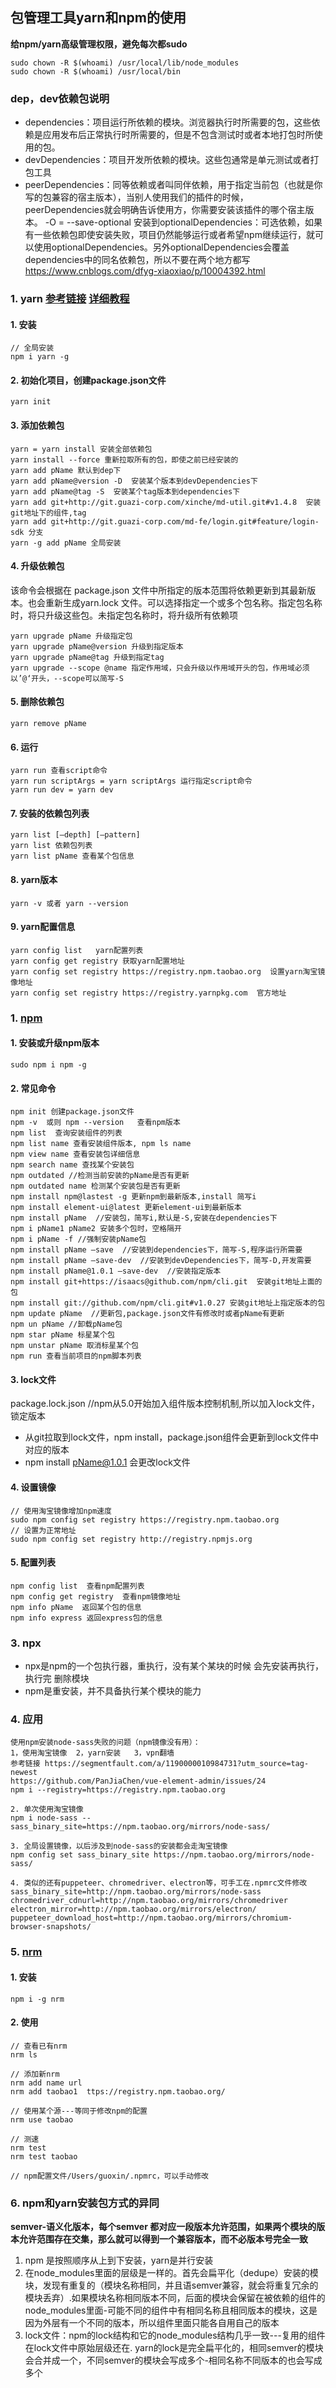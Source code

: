## 包管理工具yarn和npm的使用

**给npm/yarn高级管理权限，避免每次都sudo**
```
sudo chown -R $(whoami) /usr/local/lib/node_modules
sudo chown -R $(whoami) /usr/local/bin
```
### dep，dev依赖包说明
- dependencies：项目运行所依赖的模块。浏览器执行时所需要的包，这些依赖是应用发布后正常执行时所需要的，但是不包含测试时或者本地打包时所使用的包。
- devDependencies：项目开发所依赖的模块。这些包通常是单元测试或者打包工具
- peerDependencies：同等依赖或者叫同伴依赖，用于指定当前包（也就是你写的包兼容的宿主版本），当别人使用我们的插件的时候，peerDependencies就会明确告诉使用方，你需要安装该插件的哪个宿主版本。
-O = --save-optional   安装到optionalDependencies：可选依赖，如果有一些依赖包即使安装失败，项目仍然能够运行或者希望npm继续运行，就可以使用optionalDependencies。另外optionalDependencies会覆盖dependencies中的同名依赖包，所以不要在两个地方都写
https://www.cnblogs.com/dfyg-xiaoxiao/p/10004392.html

### 1. yarn [参考链接](https://yarn.bootcss.com/docs/usage/) [详细教程](https://yarnpkg.com/zh-Hans/docs/cli/run)

#### 1. 安装
```
// 全局安装
npm i yarn -g
```

#### 2. 初始化项目，创建package.json文件
```
yarn init
```

#### 3. 添加依赖包
```
yarn = yarn install 安装全部依赖包
yarn install --force 重新拉取所有的包，即使之前已经安装的
yarn add pName 默认到dep下
yarn add pName@version -D  安装某个版本到devDependencies下
yarn add pName@tag -S  安装某个tag版本到dependencies下
yarn add git+http://git.guazi-corp.com/xinche/md-util.git#v1.4.8  安装git地址下的组件,tag
yarn add git+http://git.guazi-corp.com/md-fe/login.git#feature/login-sdk 分支
yarn -g add pName 全局安装
```

#### 4. 升级依赖包
该命令会根据在 package.json 文件中所指定的版本范围将依赖更新到其最新版本。也会重新生成yarn.lock 文件。可以选择指定一个或多个包名称。指定包名称时，将只升级这些包。未指定包名称时，将升级所有依赖项
```
yarn upgrade pName 升级指定包
yarn upgrade pName@version 升级到指定版本
yarn upgrade pName@tag 升级到指定tag
yarn upgrade --scope @name 指定作用域，只会升级以作用域开头的包，作用域必须以’@‘开头，--scope可以简写-S
```

#### 5. 删除依赖包
```
yarn remove pName
```

#### 6. 运行
```
yarn run 查看script命令
yarn run scriptArgs = yarn scriptArgs 运行指定script命令
yarn run dev = yarn dev
```

#### 7. 安装的依赖包列表
```
yarn list [—depth] [—pattern]
yarn list 依赖包列表
yarn list pName 查看某个包信息
```

#### 8. yarn版本
```
yarn -v 或者 yarn --version
```
#### 9. yarn配置信息
```
yarn config list   yarn配置列表
yarn config get registry 获取yarn配置地址
yarn config set registry https://registry.npm.taobao.org  设置yarn淘宝镜像地址
yarn config set registry https://registry.yarnpkg.com  官方地址
```


### 1. [npm](https://www.npmjs.cn/cli/init/)

#### 1. 安装或升级npm版本
```
sudo npm i npm -g
```
#### 2. 常见命令
```
npm init 创建package.json文件
npm -v  或则 npm --version   查看npm版本
npm list  查询安装组件的列表
npm list name 查看安装组件版本, npm ls name
npm view name 查看安装包详细信息
npm search name 查找某个安装包
npm outdated //检测当前安装的pName是否有更新
npm outdated name 检测某个安装包是否有更新
npm install npm@lastest -g 更新npm到最新版本,install 简写i
npm install element-ui@latest 更新element-ui到最新版本
npm install pName  //安装包，简写i,默认是-S,安装在dependencies下
npm i pName1 pName2 安装多个包时，空格隔开
npm i pName -f //强制安装pName包
npm install pName —save  //安装到dependencies下，简写-S,程序运行所需要
npm install pName —save-dev  //安装到devDependencies下，简写-D,开发需要
npm install pName@1.0.1 —save-dev  //安装指定版本
npm install git+https://isaacs@github.com/npm/cli.git  安装git地址上面的包
npm install git://github.com/npm/cli.git#v1.0.27 安装git地址上指定版本的包
npm update pName  //更新包,package.json文件有修改时或者pName有更新
npm un pName //卸载pName包
npm star pName 标星某个包
npm unstar pName 取消标星某个包
npm run 查看当前项目的npm脚本列表
```

#### 3. lock文件
package.lock.json //npm从5.0开始加入组件版本控制机制,所以加入lock文件，锁定版本
- 从git拉取到lock文件，npm install，package.json组件会更新到lock文件中对应的版本
- npm install pName@1.0.1  会更改lock文件

#### 4. 设置镜像
```
// 使用淘宝镜像增加npm速度
sudo npm config set registry https://registry.npm.taobao.org
// 设置为正常地址
sudo npm config set registry http://registry.npmjs.org  
```

#### 5. 配置列表
```
npm config list  查看npm配置列表
npm config get registry  查看npm镜像地址 
npm info pName  返回某个包的信息
npm info express 返回express包的信息
```

### 3. npx
- npx是npm的一个包执行器，重执行，没有某个某块的时候 会先安装再执行，执行完 删除模块
- npm是重安装，并不具备执行某个模块的能力


### 4. 应用
```
使用npm安装node-sass失败的问题（npm镜像没有用）：
1，使用淘宝镜像  2，yarn安装   3，vpn翻墙
参考链接 https://segmentfault.com/a/1190000010984731?utm_source=tag-newest
https://github.com/PanJiaChen/vue-element-admin/issues/24
npm i --registry=https://registry.npm.taobao.org

2. 单次使用淘宝镜像
npm i node-sass --sass_binary_site=https://npm.taobao.org/mirrors/node-sass/

3. 全局设置镜像，以后涉及到node-sass的安装都会走淘宝镜像
npm config set sass_binary_site https://npm.taobao.org/mirrors/node-sass/

4. 类似的还有puppeteer、chromedriver、electron等，可手工在.npmrc文件修改
sass_binary_site=http://npm.taobao.org/mirrors/node-sass
chromedriver_cdnurl=http://npm.taobao.org/mirrors/chromedriver
electron_mirror=http://npm.taobao.org/mirrors/electron/
puppeteer_download_host=http://npm.taobao.org/mirrors/chromium-browser-snapshots/

```

### 5. [nrm](https://github.com/Pana/nrm)
#### 1. 安装
```
npm i -g nrm
```

#### 2. 使用
```
// 查看已有nrm
nrm ls

// 添加新nrm
nrm add name url
nrm add taobao1  ttps://registry.npm.taobao.org/

// 使用某个源---等同于修改npm的配置
nrm use taobao

// 测速
nrm test
nrm test taobao

// npm配置文件/Users/guoxin/.npmrc，可以手动修改
```

### 6. npm和yarn安装包方式的异同
**semver-语义化版本，每个semver 都对应一段版本允许范围，如果两个模块的版本允许范围存在交集，那么就可以得到一个兼容版本，而不必版本号完全一致**
1. npm 是按照顺序从上到下安装，yarn是并行安装
2. 在node_modules里面的层级是一样的。首先会扁平化（dedupe）安装的模块，发现有重复的（模块名称相同，并且语semver兼容，就会将重复冗余的模块丢弃）.如果模块名称相同版本不同，后面的模块会保留在被依赖的组件的node_modules里面-可能不同的组件中有相同名称且相同版本的模块，这是因为外层有一个不同的版本，所以组件里面只能各自用自己的版本
3. lock文件：npm的lock结构和它的node_modules结构几乎一致---复用的组件在lock文件中原始层级还在. 
yarn的lock是完全扁平化的，相同semver的模块会合并成一个，不同semver的模块会写成多个-相同名称不同版本的也会写成多个
